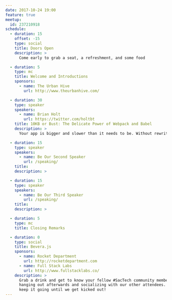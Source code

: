 ```yaml
---
date: 2017-10-24 19:00
feature: true
meetup:
  id: 237210918
schedule:
  - duration: 15
    offset: -15
    type: social
    title: Doors Open
    description: >
      Come early to grab a seat, a refreshment, and some food

  - duration: 5
    type: mc
    title: Welcome and Introductions
    sponsors:
      - name: The Urban Hive
        url: http://www.theurbanhive.com/

  - duration: 30
    type: speaker
    speakers:
      - name: Brian Holt
        url: https://twitter.com/holtbt
    title: 10KB or Bust: The Delicate Power of Webpack and Babel
    description: >
      Your app is bigger and slower than it needs to be. Without rewriting app code we can squeeze more performance out of your code by tweaking Webpack and Babel. These tools are immensely powerful but it's a delicate dance to get them to play nice. This talk is full of tips and tricks to get you there.

  - duration: 15
    type: speaker
    speakers:
      - name: Be Our Second Speaker
        url: /speaking/
    title:
    description: >

  - duration: 15
    type: speaker
    speakers:
      - name: Be Our Third Speaker
        url: /speaking/
    title:
    description: >

  - duration: 5
    type: mc
    title: Closing Remarks

  - duration: 0
    type: social
    title: Bevera.js
    sponsors:
      - name: Rocket Department
        url: http://rocketdepartment.com
      - name: Full Stack Labs
        url: http://www.fullstacklabs.co/
    description: >
      Grab a drink and get to know your fellow #SacTech community members by
      hanging out afterwards and socializing with our other attendees. We'll
      keep it going until we get kicked out!
---
```

